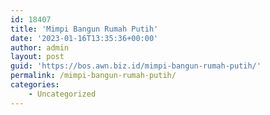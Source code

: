 ```yaml
---
id: 18407
title: 'Mimpi Bangun Rumah Putih'
date: '2023-01-16T13:35:36+00:00'
author: admin
layout: post
guid: 'https://bos.awn.biz.id/mimpi-bangun-rumah-putih/'
permalink: /mimpi-bangun-rumah-putih/
categories:
    - Uncategorized
---
```


